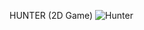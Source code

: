 HUNTER (2D Game)
![Hunter](https://user-images.githubusercontent.com/101232856/204084269-10ed902b-23a9-41dc-9d17-4e4150dbe838.PNG)
